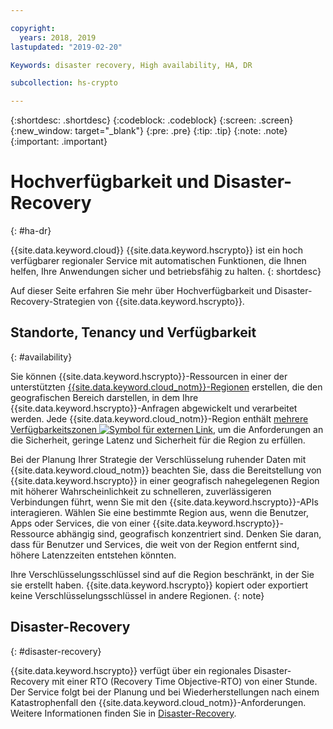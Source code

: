 ```yaml
---

copyright:
  years: 2018, 2019
lastupdated: "2019-02-20"

Keywords: disaster recovery, High availability, HA, DR

subcollection: hs-crypto

---
```


{:shortdesc: .shortdesc}
{:codeblock: .codeblock}
{:screen: .screen}
{:new_window: target="_blank"}
{:pre: .pre}
{:tip: .tip}
{:note: .note}
{:important: .important}

# Hochverfügbarkeit und Disaster-Recovery
{: #ha-dr}

{{site.data.keyword.cloud}} {{site.data.keyword.hscrypto}} ist ein hoch verfügbarer regionaler Service mit automatischen Funktionen, die Ihnen helfen, Ihre Anwendungen sicher und betriebsfähig zu halten.
{: shortdesc}

Auf dieser Seite erfahren Sie mehr über Hochverfügbarkeit und Disaster-Recovery-Strategien von {{site.data.keyword.hscrypto}}.

## Standorte, Tenancy und Verfügbarkeit
{: #availability}

<!-- {{site.data.keyword.hscrypto}} is a multi-tenant, regional service. -->

Sie können {{site.data.keyword.hscrypto}}-Ressourcen in einer der unterstützten [{{site.data.keyword.cloud_notm}}-Regionen](/docs/services/hs-crypto/regions.html) erstellen, die den geografischen Bereich darstellen, in dem Ihre {{site.data.keyword.hscrypto}}-Anfragen abgewickelt und verarbeitet werden. Jede {{site.data.keyword.cloud_notm}}-Region enthält [mehrere Verfügbarkeitszonen ![Symbol für externen Link](../../icons/launch-glyph.svg "Symbol für externen Link")](https://www.ibm.com/blogs/bluemix/2018/06/expansion-availability-zones-global-regions/), um die Anforderungen an die Sicherheit, geringe Latenz und Sicherheit für die Region zu erfüllen.

Bei der Planung Ihrer Strategie der Verschlüsselung ruhender Daten mit {{site.data.keyword.cloud_notm}} beachten Sie, dass die Bereitstellung von {{site.data.keyword.hscrypto}} in einer geografisch nahegelegenen Region mit höherer Wahrscheinlichkeit zu schnelleren, zuverlässigeren Verbindungen führt, wenn Sie mit den {{site.data.keyword.hscrypto}}-APIs interagieren. Wählen Sie eine bestimmte Region aus, wenn die Benutzer, Apps oder Services, die von einer {{site.data.keyword.hscrypto}}-Ressource abhängig sind, geografisch konzentriert sind. Denken Sie daran, dass für Benutzer und Services, die weit von der Region entfernt sind, höhere Latenzzeiten entstehen könnten.

Ihre Verschlüsselungsschlüssel sind auf die Region beschränkt, in der Sie sie erstellt haben. {{site.data.keyword.hscrypto}} kopiert oder exportiert keine Verschlüsselungsschlüssel in andere Regionen.
{: note}

## Disaster-Recovery
{: #disaster-recovery}

{{site.data.keyword.hscrypto}} verfügt über ein regionales Disaster-Recovery mit einer RTO (Recovery Time Objective-RTO) von einer Stunde. Der Service folgt bei der Planung und bei Wiederherstellungen nach einem Katastrophenfall den {{site.data.keyword.cloud_notm}}-Anforderungen. Weitere Informationen finden Sie in [Disaster-Recovery](/docs/overview/zero_downtime.html#disaster-recovery).
